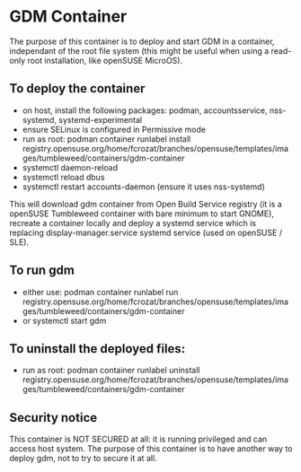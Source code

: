 # GDM Container #

The purpose of this container is to deploy and start GDM in a container, independant of the root file system
(this might be useful when using a read-only root installation, like openSUSE MicroOS).

## To deploy the container
* on host, install the following packages: podman, accountsservice, nss-systemd, systemd-experimental
* ensure SELinux is configured in Permissive mode
* run as root: podman container runlabel install registry.opensuse.org/home/fcrozat/branches/opensuse/templates/images/tumbleweed/containers/gdm-container
* systemctl daemon-reload
* systemctl reload dbus
* systemctl restart accounts-daemon (ensure it uses nss-systemd)


This will download gdm container from Open Build Service registry (it is a openSUSE Tumbleweed container with bare minimum to start GNOME), recreate a container locally and deploy a systemd service which is replacing display-manager.service systemd service (used on openSUSE / SLE).

## To run gdm
* either use: podman container runlabel run registry.opensuse.org/home/fcrozat/branches/opensuse/templates/images/tumbleweed/containers/gdm-container
* or systemctl start gdm

## To uninstall the deployed files:
* run as root: podman container runlabel uninstall registry.opensuse.org/home/fcrozat/branches/opensuse/templates/images/tumbleweed/containers/gdm-container

## Security notice
This container is NOT SECURED at all: it is running privileged and can access host system. The purpose of this container is to have another way to deploy gdm, not to try to secure it at all.

